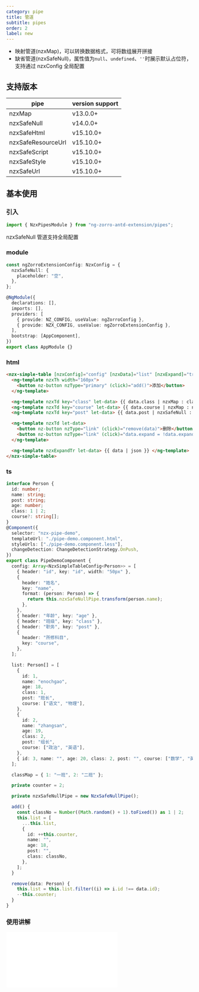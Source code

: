 ```yaml
---
category: pipe
title: 管道
subtitle: pipes
order: 2
label: new
---
```


- 映射管道(nzxMap)，可以转换数据格式，可将数组展开拼接
- 缺省管道(nzxSafeNull)，属性值为`null`、`undefined`、`''`时展示默认占位符，支持通过 nzxConfig 全局配置

## 支持版本

| pipe               | version support                         |
| ------------------ | --------------------------------------- |
| nzxMap             | <label type="success">v13.0.0+</label>  |
| nzxSafeNull        | <label type="success">v14.0.0+</label>  |
| nzxSafeHtml        | <label type="success">v15.10.0+</label> |
| nzxSafeResourceUrl | <label type="success">v15.10.0+</label> |
| nzxSafeScript      | <label type="success">v15.10.0+</label> |
| nzxSafeStyle       | <label type="success">v15.10.0+</label> |
| nzxSafeUrl         | <label type="success">v15.10.0+</label> |

## 基本使用

### 引入

```ts
import { NzxPipesModule } from "ng-zorro-antd-extension/pipes";
```

nzxSafeNull 管道支持全局配置

### module

```ts
const ngZorroExtensionConfig: NzxConfig = {
  nzxSafeNull: {
    placeholder: "空",
  },
};

@NgModule({
  declarations: [],
  imports: [],
  providers: [
    { provide: NZ_CONFIG, useValue: ngZorroConfig },
    { provide: NZX_CONFIG, useValue: ngZorroExtensionConfig },
  ],
  bootstrap: [AppComponent],
})
export class AppModule {}
```

### html

```html
<nzx-simple-table [nzxConfig]="config" [nzxData]="list" [nzxExpand]="true">
  <ng-template nzxTh width="160px">
    <button nz-button nzType="primary" (click)="add()">添加</button>
  </ng-template>

  <ng-template nzxTd key="class" let-data> {{ data.class | nzxMap : classMap }} </ng-template>
  <ng-template nzxTd key="course" let-data> {{ data.course | nzxMap : null : "*_*" | nzxSafeNull : "***" }} </ng-template>
  <ng-template nzxTd key="post" let-data> {{ data.post | nzxSafeNull : "组员" }} </ng-template>

  <ng-template nzxTd let-data>
    <button nz-button nzType="link" (click)="remove(data)">删除</button>
    <button nz-button nzType="link" (click)="data.expand = !data.expand">展开</button>
  </ng-template>

  <ng-template nzxExpandTr let-data> {{ data | json }} </ng-template>
</nzx-simple-table>
```

### ts

```typescript
interface Person {
  id: number;
  name: string;
  post: string;
  age: number;
  class: 1 | 2;
  course?: string[];
}
@Component({
  selector: "nzx-pipe-demo",
  templateUrl: "./pipe-demo.component.html",
  styleUrls: ["./pipe-demo.component.less"],
  changeDetection: ChangeDetectionStrategy.OnPush,
})
export class PipeDemoComponent {
  config: Array<NzxSimpleTableConfig<Person>> = [
    { header: "id", key: "id", width: "50px" },
    {
      header: "姓名",
      key: "name",
      format: (person: Person) => {
        return this.nzxSafeNullPipe.transform(person.name);
      },
    },
    { header: "年龄", key: "age" },
    { header: "班级", key: "class" },
    { header: "职务", key: "post" },
    {
      header: "所修科目",
      key: "course",
    },
  ];

  list: Person[] = [
    {
      id: 1,
      name: "enochgao",
      age: 18,
      class: 1,
      post: "班长",
      course: ["语文", "物理"],
    },
    {
      id: 2,
      name: "zhangsan",
      age: 19,
      class: 2,
      post: "组长",
      course: ["政治", "英语"],
    },
    { id: 3, name: "", age: 20, class: 2, post: "", course: ["数学", "英语"] },
  ];

  classMap = { 1: "一班", 2: "二班" };

  private counter = 2;

  private nzxSafeNullPipe = new NzxSafeNullPipe();

  add() {
    const classNo = Number((Math.random() + 1).toFixed()) as 1 | 2;
    this.list = [
      ...this.list,
      {
        id: ++this.counter,
        name: "",
        age: 18,
        post: "",
        class: classNo,
      },
    ];
  }

  remove(data: Person) {
    this.list = this.list.filter((i) => i.id !== data.id);
    --this.counter;
  }
}
```

### 使用讲解

<iframe src="//player.bilibili.com/player.html?aid=915788247&bvid=BV1hu4y1k7kQ&cid=1263420449&p=1&high_quality=1" scrolling="no" border="0" frameborder="no" framespacing="0" allowfullscreen="true"> </iframe>
